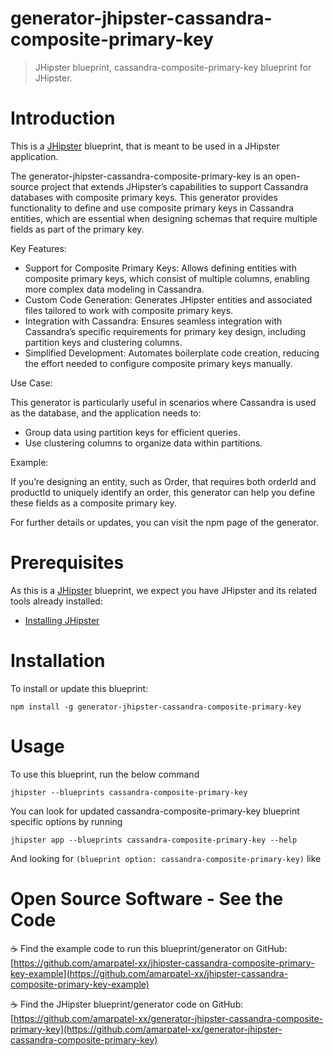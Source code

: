 # generator-jhipster-cassandra-composite-primary-key

> JHipster blueprint, cassandra-composite-primary-key blueprint for JHipster.

# Introduction

This is a [JHipster](https://www.jhipster.tech/) blueprint, that is meant to be used in a JHipster application.

The generator-jhipster-cassandra-composite-primary-key is an open-source project that extends JHipster’s capabilities to support Cassandra databases with composite primary keys. This generator provides functionality to define and use composite primary keys in Cassandra entities, which are essential when designing schemas that require multiple fields as part of the primary key.

Key Features:
- Support for Composite Primary Keys:
	  Allows defining entities with composite primary keys, which consist of multiple columns, enabling more complex data modeling in Cassandra.
- Custom Code Generation:
	  Generates JHipster entities and associated files tailored to work with composite primary keys.
- Integration with Cassandra:
	  Ensures seamless integration with Cassandra’s specific requirements for primary key design, including partition keys and clustering columns.
- Simplified Development:
	  Automates boilerplate code creation, reducing the effort needed to configure composite primary keys manually.

Use Case:

This generator is particularly useful in scenarios where Cassandra is used as the database, and the application needs to:
- Group data using partition keys for efficient queries.
- Use clustering columns to organize data within partitions.

Example:

If you’re designing an entity, such as Order, that requires both orderId and productId to uniquely identify an order, this generator can help you define these fields as a composite primary key.

For further details or updates, you can visit the npm page of the generator.

# Prerequisites

As this is a [JHipster](https://www.jhipster.tech/) blueprint, we expect you have JHipster and its related tools already installed:

- [Installing JHipster](https://www.jhipster.tech/installation/)

# Installation

To install or update this blueprint:

```console
npm install -g generator-jhipster-cassandra-composite-primary-key
```

# Usage

To use this blueprint, run the below command

```console
jhipster --blueprints cassandra-composite-primary-key
```

You can look for updated cassandra-composite-primary-key blueprint specific options by running

```console
jhipster app --blueprints cassandra-composite-primary-key --help
```

And looking for `(blueprint option: cassandra-composite-primary-key)` like

# Open Source Software - See the Code

☕️ Find the example code to run this blueprint/generator on GitHub:
[https://github.com/amarpatel-xx/jhipster-cassandra-composite-primary-key-example](https://github.com/amarpatel-xx/jhipster-cassandra-composite-primary-key-example)

☕️ Find the JHipster blueprint/generator code on GitHub:
[https://github.com/amarpatel-xx/generator-jhipster-cassandra-composite-primary-key](https://github.com/amarpatel-xx/generator-jhipster-cassandra-composite-primary-key)
